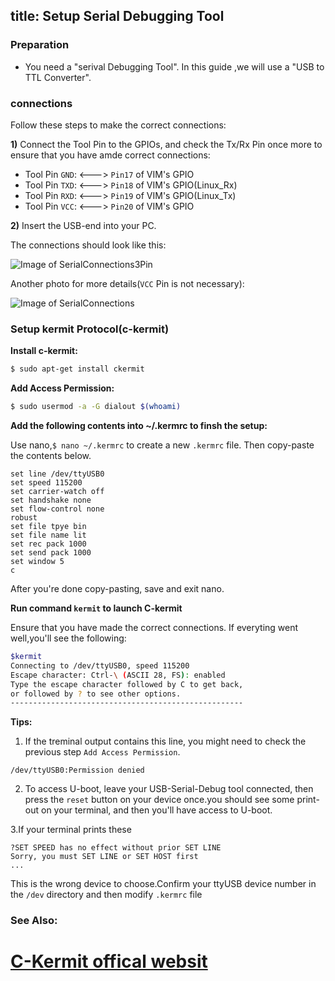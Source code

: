 title: Setup Serial Debugging Tool
---

### Preparation
- You need a "serival Debugging Tool". In this guide ,we will use a "USB to TTL Converter".

### connections
Follow these steps to make the correct connections:

**1)** Connect the Tool Pin to the GPIOs, and check the Tx/Rx Pin once more to ensure that you have amde correct connections:

  * Tool Pin `GND`: <---> `Pin17` of VIM's GPIO
  * Tool Pin `TXD`: <---> `Pin18` of VIM's GPIO(Linux_Rx)
  * Tool Pin `RXD`: <---> `Pin19` of VIM's GPIO(Linux_Tx)
  * Tool Pin `VCC`: <---> `Pin20` of VIM's GPIO

**2)** Insert the USB-end into your PC.

The connections should look like this:

![Image of SerialConnections3Pin](/images/vim3/SerialConnections_3Pin.png)

Another photo for more details(`VCC` Pin is not necessary):

![Image of SerialConnections](/images/vim1/SerialConnections.png)


### Setup kermit Protocol(c-kermit)
**Install c-kermit:**

```sh
$ sudo apt-get install ckermit
```

**Add Access Permission:**
```sh
$ sudo usermod -a -G dialout $(whoami)
```

**Add the following contents into ~/.kermrc to finsh the setup:**

Use nano,`$ nano ~/.kermrc` to create a new `.kermrc` file. Then copy-paste the contents below.
```
set line /dev/ttyUSB0
set speed 115200
set carrier-watch off
set handshake none
set flow-control none
robust
set file tpye bin
set file name lit
set rec pack 1000
set send pack 1000
set window 5
c
```
After you're done copy-pasting, save and exit nano.

**Run command `kermit` to launch C-kermit**

Ensure that you have made the correct connections. If everyting went well,you'll see the following:
```sh
$kermit
Connecting to /dev/ttyUSB0, speed 115200
Escape character: Ctrl-\ (ASCII 28, FS): enabled
Type the escape character followed by C to get back,
or followed by ? to see other options.
----------------------------------------------------
```
**Tips:**
1. If the treminal output contains this line, you might need to check the previous step `Add Access Permission`.
```
/dev/ttyUSB0:Permission denied
```
2. To access U-boot, leave your USB-Serial-Debug tool connected, then press the `reset` button on your device once.you should see some print-out on your terminal, and then you'll have access to U-boot.

3.If your terminal prints these
```
?SET SPEED has no effect without prior SET LINE
Sorry, you must SET LINE or SET HOST first
...

```
This is the wrong device to choose.Confirm your ttyUSB device number in the `/dev` directory and then modify `.kermrc` file

### See Also:
# [C-Kermit offical websit](http://www.columbia.edu/kermit/index.html)
